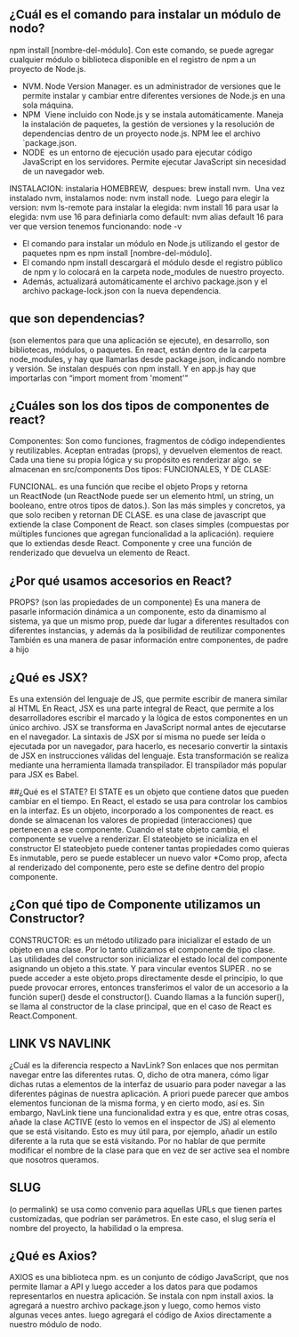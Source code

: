 ## ¿Cuál es el comando para instalar un módulo de nodo?
npm install [nombre-del-módulo]. Con este comando, se puede agregar cualquier módulo o biblioteca disponible en el registro de npm a un proyecto de Node.js.


- NVM. Node Version Manager. es un administrador de versiones que le permite instalar y cambiar entre diferentes versiones de Node.js en una sola máquina.
- NPM  Viene incluido con Node.js y se instala automáticamente. Maneja la instalación de paquetes, la gestión de versiones y la resolución de dependencias dentro de un proyecto node.js. NPM lee el archivo `package.json.
- NODE  es un entorno de ejecución usado para ejecutar código JavaScript en los servidores. Permite ejecutar JavaScript sin necesidad de un navegador web. 

INSTALACION: 
instalaria HOMEBREW, 
despues: brew install nvm. 
Una vez instalado nvm, instalamos node: nvm install node. 
Luego para elegir la version: nvm ls-remote
para instalar la elegida: nvm install 16
para usar la elegida: nvm use 16
para definiarla como default: nvm alias default 16
para ver que version tenemos funcionando: node -v

* El comando para instalar un módulo en Node.js utilizando el gestor de paquetes npm es npm install [nombre-del-módulo].
* El comando npm install descargará el módulo desde el registro público de npm y lo colocará en la carpeta node_modules de nuestro proyecto.
* Además, actualizará automáticamente el archivo package.json y el archivo package-lock.json con la nueva dependencia.
  
## que son dependencias?

(son elementos para que una aplicación se ejecute), en desarrollo, son bibliotecas, módulos, o paquetes.
En react, están dentro de la carpeta node_modules, y hay que llamarlas desde package.json, indicando  nombre y versión. Se instalan después con npm install. Y en app.js hay que importarlas con “import moment from 'moment'”

## ¿Cuáles son los dos tipos de componentes de react?

Componentes: 
Son como funciones, fragmentos de código independientes y reutilizables. Aceptan entradas (props), y devuelven elementos de react. Cada una tiene su propia lógica y su propósito es renderizar algo.
se almacenan en src/components
Dos tipos: FUNCIONALES, Y DE CLASE:

FUNCIONAL. es una función que recibe el objeto Props y retorna un ReactNode (un ReactNode puede ser un elemento html, un string, un booleano, entre otros tipos de datos.). Son las más simples y concretos, ya que solo reciben y retornan
DE CLASE. es una clase de javascript que extiende la clase Component de React. son clases simples (compuestas por múltiples funciones que agregan funcionalidad a la aplicación). requiere que lo extiendas desde React. Componente y cree una función de renderizado que devuelva un elemento de React.

## ¿Por qué usamos accesorios en React?
PROPS? (son las propiedades de un componente)
Es una manera de pasarle información dinámica a un componente, esto da dinamismo al sistema, ya que un mismo prop, puede dar lugar a diferentes resultados con diferentes instancias, y además da la posibilidad de reutilizar componentes
También es una manera de pasar información entre componentes, de padre a hijo


## ¿Qué es JSX?
Es una extensión del lenguaje de JS, que permite escribir de manera similar al HTML
En React, JSX es una parte integral de React, que permite a los desarrolladores escribir el marcado y la lógica de estos componentes en un único archivo.
JSX se transforma en JavaScript normal antes de ejecutarse en el navegador. La sintaxis de JSX por sí misma no puede ser leída o ejecutada por un navegador, para hacerlo, es necesario convertir la sintaxis de JSX en instrucciones válidas del lenguaje.
Esta transformación se realiza mediante una herramienta llamada transpilador. El transpilador más popular para JSX es Babel.

##¿Qué es el STATE?
El STATE es un objeto que contiene datos que pueden cambiar en el tiempo. En React, el estado se usa para controlar los cambios en la interfaz.
Es un objeto, incorporado a los componentes de react.
es donde se almacenan los valores de propiedad (interacciones) que pertenecen a ese componente.
Cuando el state objeto cambia, el componente se vuelve a renderizar.
El stateobjeto se inicializa en el constructor
El stateobjeto puede contener tantas propiedades como quieras
Es inmutable, pero se puede establecer un nuevo valor
*Como prop, afecta al renderizado del componente, pero este se define dentro del propio componente.

## ¿Con qué tipo de Componente utilizamos un Constructor?
CONSTRUCTOR: es un método utilizado para inicializar el estado de un objeto en una clase.
Por lo tanto utilizamos el componente de tipo clase.
Las utilidades del constructor son inicializar el estado local del componente asignando un objeto a this.state. Y para vincular eventos
SUPER . no se puede acceder a este objeto.props directamente desde el principio, lo que puede provocar errores, entonces transferimos el valor de un accesorio a la función super() desde el constructor(). Cuando llamas a la función super(), se llama al constructor de la clase principal, que en el caso de React es React.Component. 

## LINK VS NAVLINK
¿Cuál es la diferencia respecto a NavLink?
Son enlaces que nos permitan navegar entre las diferentes rutas. O, dicho de otra manera, cómo ligar dichas rutas a elementos de la interfaz de usuario para poder navegar a las diferentes páginas de nuestra aplicación.
A priori puede parecer que ambos elementos funcionan de la misma forma, y en cierto modo, así es. Sin embargo, NavLink tiene una funcionalidad extra y es que, entre otras cosas, añade la clase ACTIVE (esto lo vemos en el inspector de JS) al elemento que se está visitando. Esto es muy útil para, por ejemplo, añadir un estilo diferente a la ruta que se está visitando. Por no hablar de que permite modificar el nombre de la clase para que en vez de ser active sea el nombre que nosotros queramos.

## SLUG
(o permalink) se usa como convenio para aquellas URLs que tienen partes customizadas, que podrían ser parámetros.
En este caso, el slug sería el nombre del proyecto, la habilidad o la empresa.

## ¿Qué es Axios?
AXIOS es una biblioteca npm. es un conjunto de código JavaScript, que nos permite llamar a API y luego acceder a los datos para que podamos representarlos en nuestra aplicación.
Se instala con npm install axios.
la agregará a nuestro archivo package.json y luego, como hemos visto algunas veces antes. luego agregará el código de Axios directamente a nuestro módulo de nodo.
